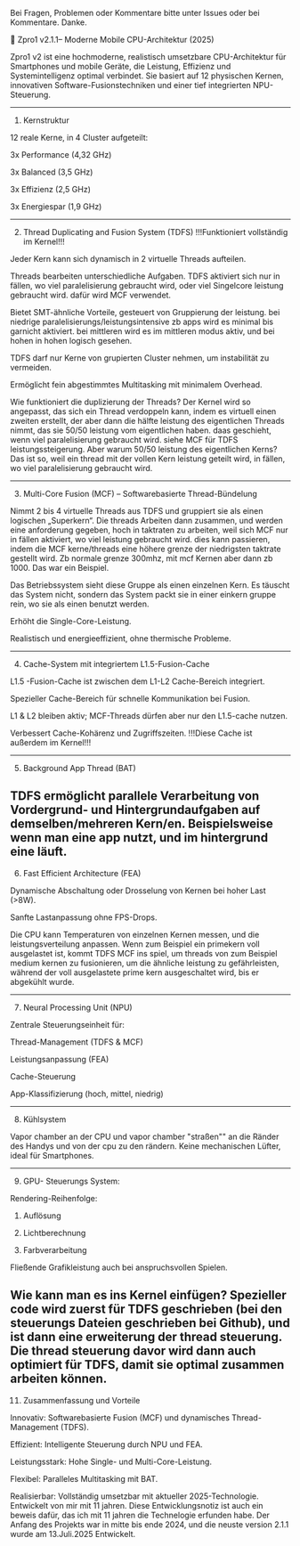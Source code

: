 Bei Fragen, Problemen oder Kommentare bitte unter Issues oder bei Kommentare. Danke.

🔷 Zpro1 v2.1.1– Moderne Mobile CPU-Architektur (2025)

Zpro1 v2 ist eine hochmoderne, realistisch umsetzbare CPU-Architektur für Smartphones und mobile Geräte, die Leistung, Effizienz und Systemintelligenz optimal verbindet. Sie basiert auf 12 physischen Kernen, innovativen Software-Fusionstechniken und einer tief integrierten NPU-Steuerung.


---

1. Kernstruktur

12 reale Kerne, in 4 Cluster aufgeteilt:

3x Performance (4,32 GHz)

3x Balanced (3,5 GHz)

3x Effizienz (2,5 GHz)

3x Energiespar (1,9 GHz)



---

2. Thread Duplicating and Fusion System (TDFS)
!!!Funktioniert vollständig im Kernel!!!

Jeder Kern kann sich dynamisch in 2 virtuelle Threads aufteilen.

Threads bearbeiten unterschiedliche Aufgaben. TDFS aktiviert sich nur in fällen, wo viel paralelisierung gebraucht wird, oder viel Singelcore leistung gebraucht wird. dafür wird MCF verwendet.

Bietet SMT-ähnliche Vorteile, gesteuert von Gruppierung der leistung. bei niedrige paralelisierungs/leistungsintensive zb apps wird es minimal bis garnicht aktiviert. bei mittleren wird es im mittleren modus aktiv, und bei hohen in hohen logisch gesehen.

TDFS darf nur Kerne von grupierten Cluster nehmen, um instabilität zu vermeiden.

Ermöglicht fein abgestimmtes Multitasking mit minimalem Overhead.

Wie funktioniert die duplizierung der Threads?
Der Kernel wird so angepasst, das sich ein Thread verdoppeln kann, indem es virtuell einen zweiten erstellt, der aber dann die hälfte leistung des eigentlichen Threads nimmt, das sie 50/50 leistung vom eigentlichen haben. daas geschieht, wenn viel paralelisierung gebraucht wird. siehe MCF für TDFS leistungssteigerung.
Aber warum 50/50 leistung des eigentlichen Kerns?
Das ist so, weil ein thread mit der vollen Kern leistung geteilt wird, in fällen, wo viel paralelisierung gebraucht wird.


---

3. Multi-Core Fusion (MCF) – Softwarebasierte Thread-Bündelung

Nimmt 2 bis 4 virtuelle Threads aus TDFS und gruppiert sie als einen logischen „Superkern“. Die threads Arbeiten dann zusammen, und werden eine anforderung gegeben, hoch in taktraten zu arbeiten, weil sich MCF nur in fällen aktiviert, wo viel leistung gebraucht wird. dies kann passieren, indem die MCF kerne/threads eine höhere grenze der niedrigsten taktrate gestellt wird. Zb normale grenze 300mhz, mit mcf Kernen aber dann zb 1000. Das war ein Beispiel.

Das Betriebssystem sieht diese Gruppe als einen einzelnen Kern. Es täuscht das System nicht, sondern das System packt sie in einer einkern gruppe rein, wo sie als einen benutzt werden.

Erhöht die Single-Core-Leistung.

Realistisch und energieeffizient, ohne thermische Probleme.



---

4. Cache-System mit integriertem L1.5-Fusion-Cache

L1.5 -Fusion-Cache ist zwischen dem L1-L2 Cache-Bereich integriert.

Spezieller Cache-Bereich für schnelle Kommunikation bei Fusion.

L1 & L2 bleiben aktiv; MCF-Threads dürfen aber nur den L1.5-cache nutzen.

Verbessert Cache-Kohärenz und Zugriffszeiten.
!!!Diese Cache ist außerdem im Kernel!!!



---

5. Background App Thread (BAT)

TDFS ermöglicht parallele Verarbeitung von Vordergrund- und Hintergrundaufgaben auf demselben/mehreren Kern/en. Beispielsweise wenn man eine app nutzt, und im hintergrund eine läuft.
---

6. Fast Efficient Architecture (FEA)

Dynamische Abschaltung oder Drosselung von Kernen bei hoher Last (>8W).

Sanfte Lastanpassung ohne FPS-Drops.

Die CPU kann Temperaturen von einzelnen Kernen messen, und die leistungsverteilung anpassen. Wenn zum Beispiel ein primekern voll ausgelastet ist, kommt TDFS MCF ins spiel, um threads von zum Beispiel medium kernen zu fusionieren, um die ähnliche leistung zu gefährleisten, während der voll ausgelastete prime kern ausgeschaltet wird, bis er abgekühlt wurde.



---

7. Neural Processing Unit (NPU)

Zentrale Steuerungseinheit für:

Thread-Management (TDFS & MCF)

Leistungsanpassung (FEA)

Cache-Steuerung

App-Klassifizierung (hoch, mittel, niedrig)



---

8. Kühlsystem

Vapor chamber an der CPU und vapor chamber "straßen"" an die Ränder des Handys und von der cpu zu den rändern. 
Keine mechanischen Lüfter, ideal für Smartphones.



---

9. GPU- Steuerungs System:

Rendering-Reihenfolge:

1. Auflösung


2. Lichtberechnung


3. Farbverarbeitung



Fließende Grafikleistung auch bei anspruchsvollen Spielen.






Wie kann man es ins Kernel einfügen? 
Spezieller code wird zuerst für TDFS geschrieben (bei den steuerungs Dateien geschrieben bei Github), und ist dann eine erweiterung der thread steuerung. Die thread steuerung davor wird dann auch optimiert für TDFS, damit sie optimal zusammen arbeiten können.
---

11. Zusammenfassung und Vorteile

Innovativ: Softwarebasierte Fusion (MCF) und dynamisches Thread-Management (TDFS).

Effizient: Intelligente Steuerung durch NPU und FEA.

Leistungsstark: Hohe Single- und Multi-Core-Leistung.

Flexibel: Paralleles Multitasking mit BAT.

Realisierbar: Vollständig umsetzbar mit aktueller 2025-Technologie.
Entwickelt von mir mit 11 jahren.
Diese Entwicklungsnotiz ist auch ein beweis dafür, das ich mit 11 jahren die Technelogie erfunden habe. Der Anfang des Projekts war in mitte bis ende 2024, und die neuste version 2.1.1 wurde am 13.Juli.2025 Entwickelt.
